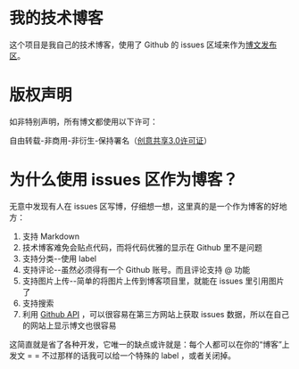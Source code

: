 # 我的技术博客

这个项目是我自己的技术博客，使用了 Github 的 issues 区域来作为[博文发布区](https://github.com/lmk123/blog/issues)。

# 版权声明
如非特别声明，所有博文都使用以下许可：

自由转载-非商用-非衍生-保持署名（[创意共享3.0许可证](http://creativecommons.org/licenses/by-nc-nd/3.0/deed.zh)）

# 为什么使用 issues 区作为博客？

无意中发现有人在 issues 区写博，仔细想一想，这里真的是一个作为博客的好地方：

1. 支持 Markdown
2. 技术博客难免会贴点代码，而将代码优雅的显示在 Github 里不是问题
3. 支持分类--使用 label
4. 支持评论--虽然必须得有一个 Github 账号。而且评论支持 @ 功能
5. 支持图片上传--简单的将图片上传到博客项目里，就能在 issues 里引用图片了
6. 支持搜索
7. 利用 [Github API](https://developer.github.com/v3/issues/) ，可以很容易在第三方网站上获取 issues 数据，所以在自己的网站上显示博文也很容易

这简直就是省了各种开发，它唯一的缺点或许就是：每个人都可以在你的“博客”上发文 = = 不过那样的话我可以给一个特殊的 label ，或者关闭掉。


